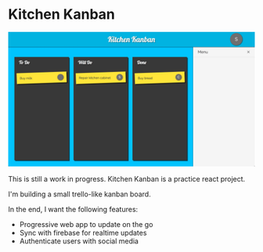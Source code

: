 # Kitchen Kanban

<img src="snapshot.jpg" alt="snapshot">

This is still a work in progress. Kitchen Kanban is a practice react project.

I'm building a small trello-like kanban board.

In the end, I want the following features:

* Progressive web app to update on the go
* Sync with firebase for realtime updates
* Authenticate users with social media